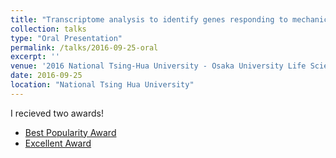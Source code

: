 ```yaml
---
title: "Transcriptome analysis to identify genes responding to mechanical force in developing *Drosophila* embryos"
collection: talks
type: "Oral Presentation"
permalink: /talks/2016-09-25-oral
excerpt: ''
venue: '2016 National Tsing-Hua University - Osaka University Life Science Student Symposium'
date: 2016-09-25
location: "National Tsing Hua University"
---
```


I recieved two awards!

- [Best Popularity Award](https://ishibaki.github.io/awards/2016-Nov-Best-Popularity-Award)
- [Excellent Award](https://ishibaki.github.io/awards/2016-Nov-Excellent-Award)
